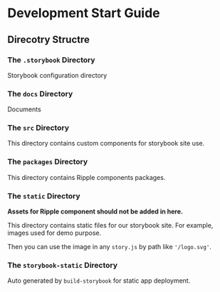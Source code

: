 # Development Start Guide

## Direcotry Structre

### The `.storybook` Directory

Storybook configuration directory

### The `docs` Directory

Documents

### The `src` Directory

This directory contains custom components for storybook site use.

### The `packages` Directory

This directory contains Ripple components packages.

### The `static` Directory

**Assets for Ripple component should not be added in here.**

This directory contains static files for our storybook site. For example, images used for demo purpose.

Then you can use the image in any `story.js` by path like `'/logo.svg'`.

### The `storybook-static` Directory

Auto generated by `build-storybook` for static app deployment.
